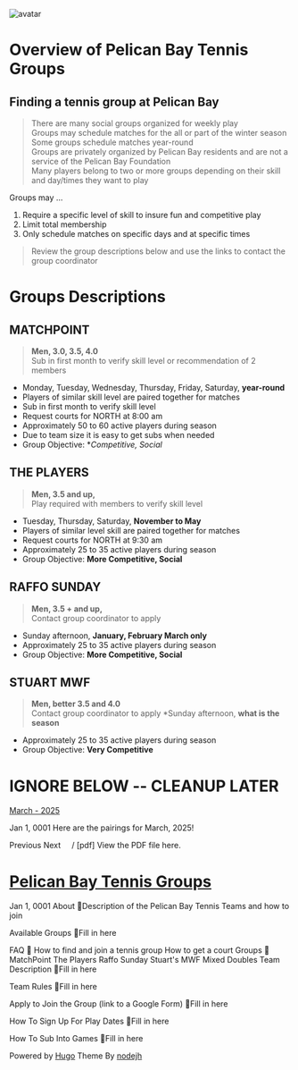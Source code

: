 ![avatar](/images/avatar.png)

# Overview of Pelican Bay Tennis Groups

## Finding a tennis group at Pelican Bay

> There are many social groups organized for weekly play<br>
Groups may schedule matches for the all or part of the winter season<br>
Some groups schedule matches year-round<br>
Groups are privately organized by Pelican Bay residents and are not a service of the Pelican Bay Foundation<br>
Many players belong to two or more groups depending on their skill and day/times they want to play<br>

Groups may ...

1. Require a specific level of skill to insure fun and competitive play
2. Limit total membership
3. Only schedule matches on specific days and at specific times

> Review the group descriptions below and use the links to contact the group coordinator<br>

# Groups Descriptions

## MATCHPOINT

> **Men, 3.0, 3.5, 4.0**<br>
> Sub in first month to verify skill level or recommendation of 2 members
* Monday, Tuesday, Wednesday, Thursday, Friday, Saturday, **year-round**
* Players of similar skill level are paired together for matches
* Sub in first month to verify skill level
* Request courts for NORTH at 8:00 am
* Approximately  50 to 60 active players during season
* Due to team size it is easy to get subs when needed
* Group Objective: **Competitive, Social*

## THE PLAYERS

> **Men, 3.5 and up,**<br>
Play required with members to verify skill level
* Tuesday, Thursday, Saturday, **November to May**<br>
* Players of similar level skill are paired together for matches<br>
* Request courts for NORTH at 9:30 am<br>
* Approximately  25 to 35 active players during season<br>
* Group Objective: **More Competitive, Social**

## RAFFO SUNDAY

> **Men, 3.5 + and up,**<br>
Contact group coordinator to apply
* Sunday afternoon, **January, February March only**<br>
* Approximately  25 to 35 active players during season<br>
* Group Objective: **More Competitive, Social**

## STUART MWF

> **Men, better 3.5 and 4.0**<br>
Contact group coordinator to apply
*Sunday afternoon, **what is the season**<br>
* Approximately  25 to 35 active players during season<br>
* Group Objective: **Very Competitive**




# IGNORE BELOW -- CLEANUP LATER

 [March - 2025](/page/march-2025/)

<time>Jan 1, 0001</time> Here are the pairings for March, 2025!<br>

Previous Next     / [pdf] View the PDF file here.

# [Pelican Bay Tennis Groups](/about/)

<time>Jan 1, 0001</time> About 🔗Description of the Pelican Bay Tennis Teams and how to join<br>

Available Groups 🔗Fill in here<br>

FAQ 🔗 How to find and join a tennis group How to get a court Groups 🔗 MatchPoint The Players Raffo Sunday Stuart's MWF Mixed Doubles Team Description 🔗Fill in here<br>

Team Rules 🔗Fill in here<br>

Apply to Join the Group (link to a Google Form) 🔗Fill in here<br>

How To Sign Up For Play Dates 🔗Fill in here<br>

How To Sub Into Games 🔗Fill in here

Powered by [Hugo](http://www.gohugo.io/) Theme By [nodejh](https://github.com/nodejh/hugo-theme-mini)
